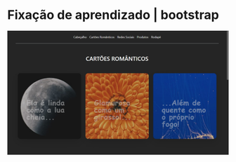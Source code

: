 # Fixação de aprendizado | bootstrap

<div align="center">

![Design preview for the project](images/Usando-Bootstrap-_D-Google-Chrome-07_08_2022-20_30_19.jpg)

</div>